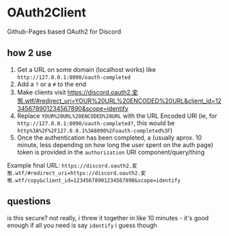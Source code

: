 # OAuth2Client
Github-Pages based OAuth2 for Discord

## how 2 use

1. Get a URL on some domain (localhost works) like `http://127.0.0.1:8090/oauth-completed`
2. Add a `?` or a `#` to the end
3. Make clients visit https://discord.oauth2.変態.wtf/#redirect_uri=YOUR%20URL%20ENCODED%20URL&client_id=12345678901234567890&scope=identify
4. Replace `YOUR%20URL%20ENCODED%20URL` with the URL Encoded URI (ie, for `http://127.0.0.1:8090/oauth-completed?`, this would be `http%3A%2F%2F127.0.0.1%3A8090%2Foauth-completed%3F`)
5. Once the authentication has been completed, a (usually aprox. 10 minute, less depending on how long the user spent on the auth page) token is provided in the `authorization` URI component/query/thing

Example final URL: `https://discord.oauth2.変態.wtf/#redirect_uri=https://discord.oauth2.変態.wtf/copy&client_id=12345678901234567890&scope=identify`

## questions
is this secure? not really, i threw it together in like 10 minutes - it's good enough if all you need is say `identify` i guess though

